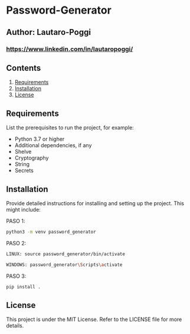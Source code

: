 # Password-Generator

## Author: Lautaro-Poggi 
### https://www.linkedin.com/in/lautaropoggi/ 

## Contents

1. [Requirements](#requirements)
2. [Installation](#installation)
3. [License](#license) 

## Requirements

List the prerequisites to run the project, for example:
- Python 3.7 or higher
- Additional dependencies, if any
- Shelve
- Cryptography 
- String
- Secrets

## Installation

Provide detailed instructions for installing and setting up the project. This might include:

PASO 1:
```bash
python3 -m venv password_generator
```
PASO 2:
```bash
LINUX: source password_generator/bin/activate 

WINDOWS: password_generator\Scripts\activate
```
PASO 3:
```bash
pip install . 

```

## License 
This project is under the MIT License. Refer to the LICENSE file for more details.